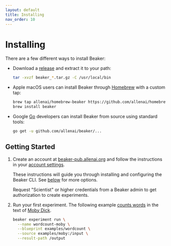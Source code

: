 ```yaml
---
layout: default
title: Installing
nav_order: 10
---
```


# Installing

There are a few different ways to install Beaker:

- Download a
[release](https://github.com/allenai/beaker/releases) and extract it to your path:

    ```bash
    tar -xvzf beaker_*.tar.gz -C /usr/local/bin
    ```

- Apple macOS users can install Beaker through [Homebrew](https://brew.sh/) with a custom tap:

    ```bash
    brew tap allenai/homebrew-beaker https://github.com/allenai/homebrew-beaker.git
    brew install beaker
    ```

- Google [Go](https://golang.org/) developers can install Beaker from source using standard tools:

    ```bash
    go get -u github.com/allenai/beaker/...
    ```

## Getting Started

1. Create an account at [beaker-pub.allenai.org](https://beaker-pub.allenai.org)
   and follow the instructions in your [account settings](https://beaker-pub.allenai.org/user).

   These instructions will guide you through installing and configuring the
   Beaker CLI. See [below](#install-beaker-cli) for more options.
   
   Request "Scientist" or higher credentials from a Beaker admin to get authorization
   to create experiments.

2. Run your first experiment. The following example
   [counts words](https://beaker-pub.allenai.org/bp/bp_qbjvcda1sed7) in the text
   of [Moby Dick](https://beaker-pub.allenai.org/ds/ds_1hz9k6sgxi0a).

    ```bash
    beaker experiment run \
      --name wordcount-moby \
      --blueprint examples/wordcount \
      --source examples/moby:/input \
      --result-path /output
    ```


